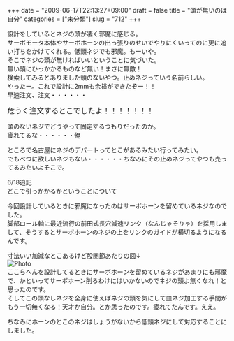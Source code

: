 +++
date = "2009-06-17T22:13:27+09:00"
draft = false
title = "頭が無いのは自分"
categories = ["未分類"]
slug = "712"
+++

<p>設計をしているとネジの頭が凄く邪魔に感じる。<br />サーボモータ本体やサーボホーンの出っ張りのせいでやりにくいってのに更に追い打ちをかけてくれる。低頭ネジでも邪魔。もーいや。<br />そこでネジの頭が無ければいいということに気づいた。<br />無い頭にひっかかるものなど無い！まさに無敵！<br />検索してみるとありました頭のないやつ。止めネジっていう名前らしい。<br />やったー。これで設計に2mmも余裕ができたぞー！！<br />早速注文、注文・・・・・・</p>

<p><span style="font-size: 1.2em;">危うく注文するとこでしたよ！！！！！！！</span></p>

<p>頭のないネジでどうやって固定するつもりだったのか。<br />疲れてるな・・・・・・俺</p>

<p>ところで名古屋にネジのデパートってとこがあるみたい行ってみたい。<br />でもべつに欲しいネジもない・・・・・・ちなみにその止めネジってやつも売ってるみたいよそこで。</p>

<p>6/18追記<br />どこで引っかかるかということについて</p><p>今回設計しているときに邪魔になったのはサーボホーンを留めているネジなのでした。<br />脚部ロール軸に最近流行の前田式長穴減速リンク（なんじゃそりゃ）を採用しまして、そうするとサーボホーンのネジの上をリンクのガイドが横切るようになるんです。<br /></p>

<p>寸法いい加減なとこあるけど股関節あたりの図↓<br /><img border="0" alt="Photo" title="Photo" src="/images/robolog/photos/uncategorized/2009/06/18/photo.png" /> <br />ここらへんを設計してるときにサーボホーンを留めているネジがあまりにも邪魔で、かといってサーボホーン削るわけにはいかないのでネジの頭よ無くなれ！と思ったのです。<br />そしてこの頭なしネジを全身に使えばネジの頭を気にして皿ネジ加工する手間がもう一切無くなる！天才か自分。とか思ったのです。疲れてたんです。ええ。</p>

<p>ちなみにホーンのとこのネジはしょうがないから低頭ネジにして対応することにしました。</p>

